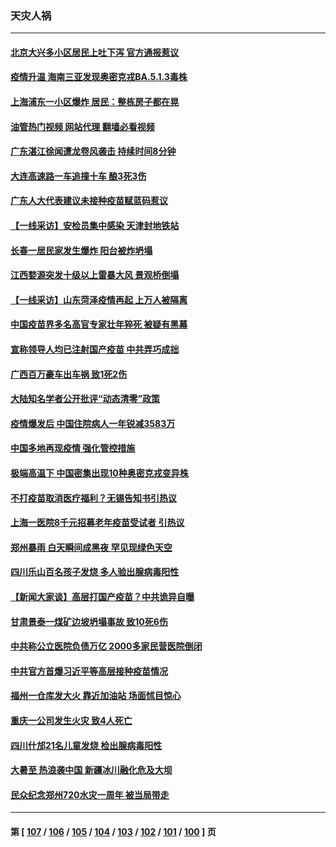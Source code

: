 ### 天灾人祸
---
#### [北京大兴多小区居民上吐下泻 官方通报惹议](../../pages/ncid280/n13795413.md?08042045) 
#### [疫情升温 海南三亚发现奥密克戎BA.5.1.3毒株](../../pages/ncid280/n13795204.md?08042045) 
#### [上海浦东一小区爆炸 居民：整栋房子都在晃](../../pages/ncid280/n13793853.md?08042045) 
#### [油管热门视频 网站代理 翻墙必看视频](http://209.222.30.114:81/youtube.html?08042045)
#### [广东湛江徐闻遭龙卷风袭击 持续时间8分钟](../../pages/ncid280/n13793637.md?08042045) 
#### [大连高速路一车追撞十车 酿3死3伤](../../pages/ncid280/n13793171.md?08042045) 
#### [广东人大代表建议未接种疫苗赋蓝码惹议](../../pages/ncid280/n13793159.md?08042045) 
#### [【一线采访】安检员集中感染 天津封地铁站](../../pages/ncid280/n13792778.md?08042045) 
#### [长春一居民家发生爆炸 阳台被炸坍塌](../../pages/ncid280/n13792201.md?08042045) 
#### [江西婺源突发十级以上雷暴大风 景观桥倒塌](../../pages/ncid280/n13792183.md?08042045) 
#### [【一线采访】山东菏泽疫情再起 上万人被隔离](../../pages/ncid280/n13791948.md?08042045) 
#### [中国疫苗界多名高官专家壮年猝死 被疑有黑幕](../../pages/ncid280/n13791884.md?08042045) 
#### [宣称领导人均已注射国产疫苗 中共弄巧成拙](../../pages/ncid280/n13791829.md?08042045) 
#### [广西百万豪车出车祸 致1死2伤](../../pages/ncid280/n13791625.md?08042045) 
#### [大陆知名学者公开批评“动态清零”政策](../../pages/ncid280/n13791457.md?08042045) 
#### [疫情爆发后 中国住院病人一年锐减3583万](../../pages/ncid280/n13790489.md?08042045) 
#### [中国多地再现疫情 强化管控措施](../../pages/ncid280/n13790323.md?08042045) 
#### [极端高温下 中国密集出现10种奥密克戎变异株](../../pages/ncid280/n13790214.md?08042045) 
#### [不打疫苗取消医疗福利？无锡告知书引热议](../../pages/ncid280/n13790028.md?08042045) 
#### [上海一医院8千元招募老年疫苗受试者 引热议](../../pages/ncid280/n13790026.md?08042045) 
#### [郑州暴雨 白天瞬间成黑夜 罕见现绿色天空](../../pages/ncid280/n13789119.md?08042045) 
#### [四川乐山百名孩子发烧 多人验出腺病毒阳性](../../pages/ncid280/n13789043.md?08042045) 
#### [【新闻大家谈】高层打国产疫苗？中共诡异自曝](../../pages/ncid280/n13788755.md?08042045) 
#### [甘肃景泰一煤矿边坡坍塌事故 致10死6伤](../../pages/ncid280/n13787886.md?08042045) 
#### [中共称公立医院负债万亿 2000多家民营医院倒闭](../../pages/ncid280/n13787863.md?08042045) 
#### [中共官方首爆习近平等高层接种疫苗情况](../../pages/ncid280/n13787776.md?08042045) 
#### [福州一仓库发大火 靠近加油站 场面怵目惊心](../../pages/ncid280/n13787713.md?08042045) 
#### [重庆一公司发生火灾 致4人死亡](../../pages/ncid280/n13787716.md?08042045) 
#### [四川什邡21名儿童发烧 检出腺病毒阳性](../../pages/ncid280/n13787697.md?08042045) 
#### [大暑至 热浪袭中国 新疆冰川融化危及大坝](../../pages/ncid280/n13787172.md?08042045) 
#### [民众纪念郑州720水灾一周年 被当局带走](../../pages/ncid280/n13786868.md?08042045) 

---
#### 第 [ [107](./107.md?08042045) / [106](./106.md?08042045) / [105](./105.md?08042045) / [104](./104.md?08042045) / [103](./103.md?08042045) / [102](./102.md?08042045) / [101](./101.md?08042045) / [100](./100.md?08042045) ] 页
